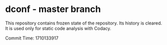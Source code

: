 # dconf - master branch

This repository contains frozen state of the repository.
Its history is cleared. It is used only for static code
analysis with Codacy.

Commit Time: 1710133917